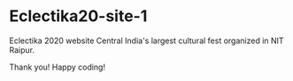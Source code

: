# Eclectika20-site-1
Eclectika 2020 website
Central India's largest cultural fest organized in NIT Raipur.

Thank you!
Happy coding!
